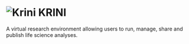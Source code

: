 # ![Krini](https://github.com/elixir-cloud-aai/krini/blob/master/public/logo.png?raw=true) KRINI

A virtual research environment allowing users to run, manage, share and publish life science analyses.
